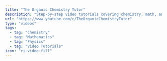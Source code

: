 ```yaml
---
title: "The Organic Chemistry Tutor"
description: "Step-by-step video tutorials covering chemistry, math, and physics topics"
url: "https://www.youtube.com/c/TheOrganicChemistryTutor"
type: "videos"
tags:
  - tag: "Chemistry"
  - tag: "Mathematics"
  - tag: "Physics"
  - tag: "Video Tutorials"
icon: "ri-video-fill"
---
```

